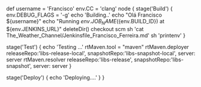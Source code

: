 def username = 'Francisco'
env.CC = 'clang'
node {
	stage('Build') {
		env.DEBUG_FLAGS = '-g'
		echo 'Building..'
		echo "Olá Francisco ${username}"
		echo "Running ${env.JOB_NAME} (${env.BUILD_ID}) at ${env.JENKINS_URL}"
		deleteDir()
		checkout scm
		sh 'cat The_Weather_Channel/Jenkinsfile_Francisco_Ferreira.md'
		sh 'printenv'
	}

	
stage('Test') {
	echo 'Testing ...'
	rtMaven.tool = "maven"
        rtMaven.deployer releaseRepo:'libs-release-local', snapshotRepo:'libs-snapshot-local', server: server
        rtMaven.resolver releaseRepo:'libs-release', snapshotRepo:'libs-snapshot', server: server
		}
	
stage('Deploy') {
		echo 'Deploying....'
	}
}
